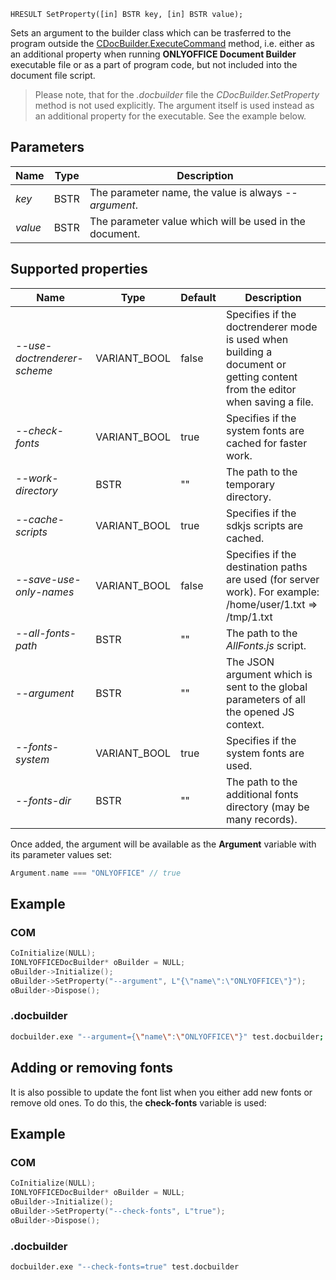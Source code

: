 `HRESULT SetProperty([in] BSTR key, [in] BSTR value);`

Sets an argument to the builder class which can be trasferred to the program outside the [CDocBuilder.ExecuteCommand](../ExecuteCommand/index.md) method, i.e. either as an additional property when running **ONLYOFFICE Document Builder** executable file or as a part of program code, but not included into the document file script.

> Please note, that for the *.docbuilder* file the *CDocBuilder.SetProperty* method is not used explicitly. The argument itself is used instead as an additional property for the executable. See the example below.

## Parameters

| Name    | Type | Description                                             |
| ------- | ---- | ------------------------------------------------------- |
| *key*   | BSTR | The parameter name, the value is always *--argument*.   |
| *value* | BSTR | The parameter value which will be used in the document. |

## Supported properties

| Name                        | Type          | Default | Description                                                                                                                |
| --------------------------- | ------------- | ------- | -------------------------------------------------------------------------------------------------------------------------- |
| *--use-doctrenderer-scheme* | VARIANT\_BOOL | false   | Specifies if the doctrenderer mode is used when building a document or getting content from the editor when saving a file. |
| *--check-fonts*             | VARIANT\_BOOL | true    | Specifies if the system fonts are cached for faster work.                                                                  |
| *--work-directory*          | BSTR          | ""      | The path to the temporary directory.                                                                                       |
| *--cache-scripts*           | VARIANT\_BOOL | true    | Specifies if the sdkjs scripts are cached.                                                                                 |
| *--save-use-only-names*     | VARIANT\_BOOL | false   | Specifies if the destination paths are used (for server work). For example: /home/user/1.txt => /tmp/1.txt                 |
| *--all-fonts-path*          | BSTR          | ""      | The path to the *AllFonts.js* script.                                                                                      |
| *--argument*                | BSTR          | ""      | The JSON argument which is sent to the global parameters of all the opened JS context.                                     |
| *--fonts-system*            | VARIANT\_BOOL | true    | Specifies if the system fonts are used.                                                                                    |
| *--fonts-dir*               | BSTR          | ""      | The path to the additional fonts directory (may be many records).                                                          |

Once added, the argument will be available as the **Argument** variable with its parameter values set:

``` cpp
Argument.name === "ONLYOFFICE" // true
```

## Example

### COM

```cpp
CoInitialize(NULL);
IONLYOFFICEDocBuilder* oBuilder = NULL;
oBuilder->Initialize();
oBuilder->SetProperty("--argument", L"{\"name\":\"ONLYOFFICE\"}");
oBuilder->Dispose();
```

### .docbuilder

```sh
docbuilder.exe "--argument={\"name\":\"ONLYOFFICE\"}" test.docbuilder;
```

## Adding or removing fonts

It is also possible to update the font list when you either add new fonts or remove old ones. To do this, the **check-fonts** variable is used:

## Example

### COM

```cpp
CoInitialize(NULL);
IONLYOFFICEDocBuilder* oBuilder = NULL;
oBuilder->Initialize();
oBuilder->SetProperty("--check-fonts", L"true");
oBuilder->Dispose();
```

### .docbuilder

```sh
docbuilder.exe "--check-fonts=true" test.docbuilder
```
